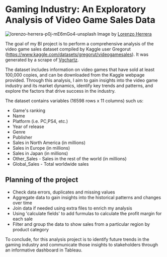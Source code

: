 # Gaming Industry: An Exploratory Analysis of Video Game Sales Data

![lorenzo-herrera-p0j-mE6mGo4-unsplash](https://user-images.githubusercontent.com/125832348/232206487-356e1919-6bcc-4efa-b9c1-1f5958777a1a.jpg)
Image by [Lorenzo Herrera](https://unsplash.com/es/fotos/p0j-mE6mGo4)

The goal of my BI project is to perform a comprehensive analysis of the video game sales dataset compiled by Kaggle user Gregorut (https://www.kaggle.com/datasets/gregorut/videogamesales). It was generated by a scrape of [Vgchartz](https://www.vgchartz.com).

The dataset includes information on video games that have sold at least 100,000 copies, and can be downloaded from the Kaggle webpage provided. Through this analysis, I aim to gain insights into the video game industry and its market dynamics, identify key trends and patterns, and explore the factors that drive success in the industry.

The dataset contains variables (16598 rows x 11 columns) such us: 

+ Game's ranking
+ Name
+ Platform (i.e. PC,PS4, etc.)
+ Year of release
+ Genre
+ Publisher
+ Sales in North America (in millions)
+ Sales in Europe (in millions)
+ Sales in Japan (in millions)
+ Other_Sales - Sales in the rest of the world (in millions)
+ Global_Sales - Total worldwide sales

## Planning of the project

+ Check data errors, duplicates and missing values
+ Aggregate data to gain insights into the historical patterns and changes over time
+ Join data if needed using extra files to enrich my analysis
+ Using 'calculate fields' to add furmulas to calculate the profit margin for each sale
+ Filter and group the data to show sales from a particular region by product category

To conclude, for this analysis project is to identify future trends in the gaming industry and communicate those insights to stakeholders through an informative dashboard in Tableau. 
